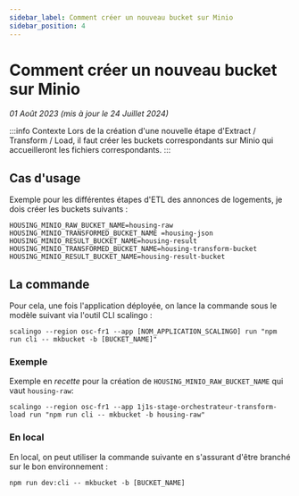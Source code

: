 ```yaml
---
sidebar_label: Comment créer un nouveau bucket sur Minio
sidebar_position: 4
---
```


# Comment créer un nouveau bucket sur Minio

_01 Août 2023 (mis à jour le 24 Juillet 2024)_

:::info Contexte
Lors de la création d'une nouvelle étape d'Extract / Transform / Load, il faut créer les buckets correspondants sur Minio qui accueilleront les fichiers correspondants.
:::


## Cas d'usage

Exemple pour les différentes étapes d'ETL des annonces de logements, je dois créer les buckets suivants : 
```
HOUSING_MINIO_RAW_BUCKET_NAME=housing-raw
HOUSING_MINIO_TRANSFORMED_BUCKET_NAME =housing-json
HOUSING_MINIO_RESULT_BUCKET_NAME=housing-result
HOUSING_MINIO_TRANSFORMED_BUCKET_NAME=housing-transform-bucket
HOUSING_MINIO_RESULT_BUCKET_NAME=housing-result-bucket
```

## La commande
Pour cela, une fois l'application déployée, on lance la commande sous le modèle suivant via l'outil CLI scalingo : 

```shell
scalingo --region osc-fr1 --app [NOM_APPLICATION_SCALINGO] run "npm run cli -- mkbucket -b [BUCKET_NAME]"
```

### Exemple
Exemple en _recette_ pour la création de `HOUSING_MINIO_RAW_BUCKET_NAME` qui vaut `housing-raw`:
```shell
scalingo --region osc-fr1 --app 1j1s-stage-orchestrateur-transform-load run "npm run cli -- mkbucket -b housing-raw"
```

### En local

En local, on peut utiliser la commande suivante en s'assurant d'être branché sur le bon environnement :

```shell
npm run dev:cli -- mkbucket -b [BUCKET_NAME]
```

